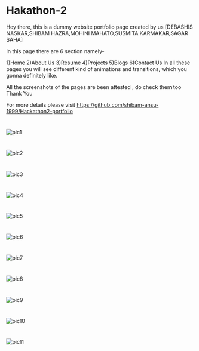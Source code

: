 # Hakathon-2
Hey there, this is a dummy website portfolio page created by us [DEBASHIS NASKAR,SHIBAM HAZRA,MOHINI MAHATO,SUSMITA KARMAKAR,SAGAR SAHA]

In this page there are 6 section namely-

1)Home 
2)About Us 
3)Resume 
4)Projects 
5)Blogs 
6)Contact Us
In all these pages you will see different kind of animations and transitions, which you gonna definitely like.

All the screenshots of the pages are been attested , do check them too Thank You


For more details please visit https://github.com/shibam-ansu-1999/Hackathon2-portfolio

#
![pic1](https://user-images.githubusercontent.com/67412243/88575715-ede78680-d061-11ea-8863-bd26cb56df7c.png)
#
![pic2](https://user-images.githubusercontent.com/67412243/88575748-f770ee80-d061-11ea-9339-486411297bde.png)
#
![pic3](https://user-images.githubusercontent.com/67412243/88575771-fe97fc80-d061-11ea-955d-8ee11c250cb7.png)
#
![pic4](https://user-images.githubusercontent.com/67412243/88575794-0788ce00-d062-11ea-96df-24b0b94da563.png)
#
![pic5](https://user-images.githubusercontent.com/67412243/88575804-0e174580-d062-11ea-9ffd-2ba1a5fa36e3.png)
#
![pic6](https://user-images.githubusercontent.com/67412243/88575820-140d2680-d062-11ea-8abf-e895707be04a.png)
#
![pic7](https://user-images.githubusercontent.com/67412243/88575834-1a9b9e00-d062-11ea-820d-a61ed381976c.png)
#
![pic8](https://user-images.githubusercontent.com/67412243/88575844-20917f00-d062-11ea-97ab-aee421497b19.png)
#
![pic9](https://user-images.githubusercontent.com/67412243/88575874-2d15d780-d062-11ea-8c75-2c0f4b4d0594.png)
#
![pic10](https://user-images.githubusercontent.com/67412243/88575893-32732200-d062-11ea-93de-9a365e2d4bab.png)
#
![pic11](https://user-images.githubusercontent.com/67412243/88575910-37d06c80-d062-11ea-97fb-1016cd2b784f.png)
